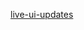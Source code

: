 [live-ui-updates](https://fauna.com/blog/live-ui-updates-with-faunas-real-time-document-streaming#defining-the-stream)
